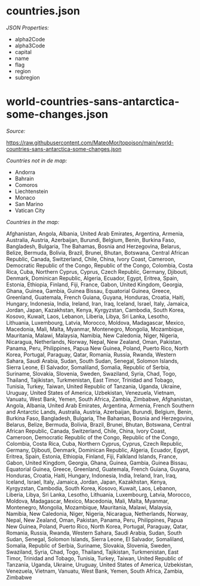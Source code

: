 # countries.json

_JSON Properties:_

-   alpha2Code
-   alpha3Code
-   capital
-   name
-   flag
-   region
-   subregion

# world-countries-sans-antarctica-some-changes.json

_Source:_

https://raw.githubusercontent.com/MateoMor/topojson/main/world-countries-sans-antarctica-some-changes.json

_Countries not in de map:_

-   Andorra
-   Bahrain
-   Comoros
-   Liechtenstein
-   Monaco
-   San Marino
-   Vatican City

_Countries in the map:_

Afghanistan, Angola, Albania, United Arab Emirates, Argentina, Armenia, Australia, Austria, Azerbaijan, Burundi, Belgium, Benin, Burkina Faso, Bangladesh, Bulgaria, The Bahamas, Bosnia and Herzegovina, Belarus, Belize, Bermuda, Bolivia, Brazil, Brunei, Bhutan, Botswana, Central African Republic, Canada, Switzerland, Chile, China, Ivory Coast, Cameroon, Democratic Republic of the Congo, Republic of the Congo, Colombia, Costa Rica, Cuba, Northern Cyprus, Cyprus, Czech Republic, Germany, Djibouti, Denmark, Dominican Republic, Algeria, Ecuador, Egypt, Eritrea, Spain, Estonia, Ethiopia, Finland, Fiji, France, Gabon, United Kingdom, Georgia, Ghana, Guinea, Gambia, Guinea Bissau, Equatorial Guinea, Greece, Greenland, Guatemala, French Guiana, Guyana, Honduras, Croatia, Haiti, Hungary, Indonesia, India, Ireland, Iran, Iraq, Iceland, Israel, Italy, Jamaica, Jordan, Japan, Kazakhstan, Kenya, Kyrgyzstan, Cambodia, South Korea, Kosovo, Kuwait, Laos, Lebanon, Liberia, Libya, Sri Lanka, Lesotho, Lithuania, Luxembourg, Latvia, Morocco, Moldova, Madagascar, Mexico, Macedonia, Mali, Malta, Myanmar, Montenegro, Mongolia, Mozambique, Mauritania, Malawi, Malaysia, Namibia, New Caledonia, Niger, Nigeria, Nicaragua, Netherlands, Norway, Nepal, New Zealand, Oman, Pakistan, Panama, Peru, Philippines, Papua New Guinea, Poland, Puerto Rico, North Korea, Portugal, Paraguay, Qatar, Romania, Russia, Rwanda, Western Sahara, Saudi Arabia, Sudan, South Sudan, Senegal, Solomon Islands, Sierra Leone, El Salvador, Somaliland, Somalia, Republic of Serbia, Suriname, Slovakia, Slovenia, Sweden, Swaziland, Syria, Chad, Togo, Thailand, Tajikistan, Turkmenistan, East Timor, Trinidad and Tobago, Tunisia, Turkey, Taiwan, United Republic of Tanzania, Uganda, Ukraine, Uruguay, United States of America, Uzbekistan, Venezuela, Vietnam, Vanuatu, West Bank, Yemen, South Africa, Zambia, Zimbabwe, Afghanistan, Angola, Albania, United Arab Emirates, Argentina, Armenia, French Southern and Antarctic Lands, Australia, Austria, Azerbaijan, Burundi, Belgium, Benin, Burkina Faso, Bangladesh, Bulgaria, The Bahamas, Bosnia and Herzegovina, Belarus, Belize, Bermuda, Bolivia, Brazil, Brunei, Bhutan, Botswana, Central African Republic, Canada, Switzerland, Chile, China, Ivory Coast, Cameroon, Democratic Republic of the Congo, Republic of the Congo, Colombia, Costa Rica, Cuba, Northern Cyprus, Cyprus, Czech Republic, Germany, Djibouti, Denmark, Dominican Republic, Algeria, Ecuador, Egypt, Eritrea, Spain, Estonia, Ethiopia, Finland, Fiji, Falkland Islands, France, Gabon, United Kingdom, Georgia, Ghana, Guinea, Gambia, Guinea Bissau, Equatorial Guinea, Greece, Greenland, Guatemala, French Guiana, Guyana, Honduras, Croatia, Haiti, Hungary, Indonesia, India, Ireland, Iran, Iraq, Iceland, Israel, Italy, Jamaica, Jordan, Japan, Kazakhstan, Kenya, Kyrgyzstan, Cambodia, South Korea, Kosovo, Kuwait, Laos, Lebanon, Liberia, Libya, Sri Lanka, Lesotho, Lithuania, Luxembourg, Latvia, Morocco, Moldova, Madagascar, Mexico, Macedonia, Mali, Malta, Myanmar, Montenegro, Mongolia, Mozambique, Mauritania, Malawi, Malaysia, Namibia, New Caledonia, Niger, Nigeria, Nicaragua, Netherlands, Norway, Nepal, New Zealand, Oman, Pakistan, Panama, Peru, Philippines, Papua New Guinea, Poland, Puerto Rico, North Korea, Portugal, Paraguay, Qatar, Romania, Russia, Rwanda, Western Sahara, Saudi Arabia, Sudan, South Sudan, Senegal, Solomon Islands, Sierra Leone, El Salvador, Somaliland, Somalia, Republic of Serbia, Suriname, Slovakia, Slovenia, Sweden, Swaziland, Syria, Chad, Togo, Thailand, Tajikistan, Turkmenistan, East Timor, Trinidad and Tobago, Tunisia, Turkey, Taiwan, United Republic of Tanzania, Uganda, Ukraine, Uruguay, United States of America, Uzbekistan, Venezuela, Vietnam, Vanuatu, West Bank, Yemen, South Africa, Zambia, Zimbabwe
